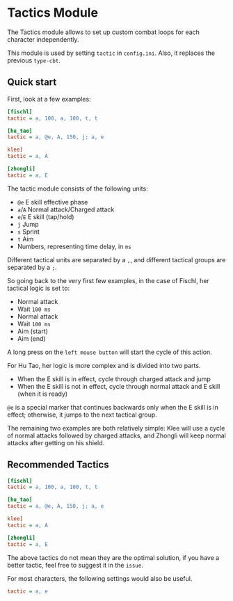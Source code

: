 # Tactics Module

The Tactics module allows to set up custom combat loops for each character independently.

This module is used by setting `tactic` in `config.ini`. Also, it replaces the previous `type-cbt`.

## Quick start

First, look at a few examples:

```ini
[fischl]
tactic = a, 100, a, 100, t, t

[hu_tao]
tactic = a, @e, A, 150, j; a, e

klee]
tactic = a, A

[zhongli]
tactic = a, E
```

The tactic module consists of the following units:

- `@e` E skill effective phase
- `a`/`A` Normal attack/Charged attack
- `e`/`E` E skill (tap/hold)
- `j` Jump
- `s` Sprint
- `t` Aim
- Numbers, representing time delay, in `ms`

Different tactical units are separated by a `,`, and different tactical groups are separated by a `;`.

So going back to the very first few examples, in the case of Fischl, her tactical logic is set to:

- Normal attack
- Wait `100 ms`
- Normal attack
- Wait `100 ms`
- Aim (start)
- Aim (end)

A long press on the `left mouse button` will start the cycle of this action.

For Hu Tao, her logic is more complex and is divided into two parts.

- When the E skill is in effect, cycle through charged attack and jump
- When the E skill is not in effect, cycle through normal attack and E skill (when it is ready)

`@e` is a special marker that continues backwards only when the E skill is in effect; otherwise, it jumps to the next tactical group.

The remaining two examples are both relatively simple: Klee will use a cycle of normal attacks followed by charged attacks, and Zhongli will keep normal attacks after getting on his shield.

## Recommended Tactics

```ini
[fischl]
tactic = a, 100, a, 100, t, t

[hu_tao]
tactic = a, @e, A, 150, j; a, e

klee]
tactic = a, A

[zhongli]
tactic = a, E
```

The above tactics do not mean they are the optimal solution, if you have a better tactic, feel free to suggest it in the `issue`.

For most characters, the following settings would also be useful.

```ini
tactic = a, e
```